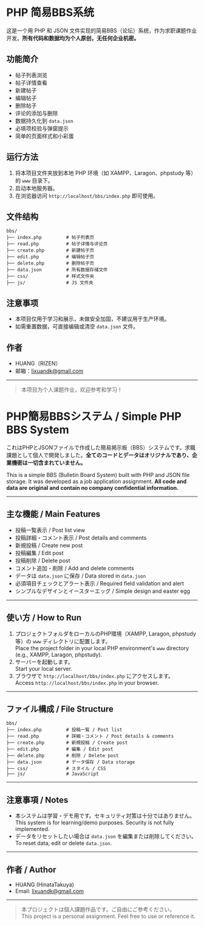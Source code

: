 # PHP 简易BBS系统

这是一个用 PHP 和 JSON 文件实现的简易BBS（论坛）系统，作为求职课题作业开发。**所有代码和数据均为个人原创，无任何企业机密。**

## 功能简介

- 帖子列表浏览
- 帖子详情查看
- 新建帖子
- 编辑帖子
- 删除帖子
- 评论的添加与删除
- 数据持久化到 `data.json`
- 必填项校验与弹窗提示
- 简单的页面样式和小彩蛋

## 运行方法

1. 将本项目文件夹放到本地 PHP 环境（如 XAMPP、Laragon、phpstudy 等）的 `www` 目录下。
2. 启动本地服务器。
3. 在浏览器访问 `http://localhost/bbs/index.php` 即可使用。

## 文件结构

```
bbs/
├── index.php         # 帖子列表页
├── read.php          # 帖子详情与评论页
├── create.php        # 新建帖子页
├── edit.php          # 编辑帖子页
├── delete.php        # 删除帖子页
├── data.json         # 所有数据存储文件
├── css/              # 样式文件夹
├── js/               # JS 文件夹
```

## 注意事项

- 本项目仅用于学习和展示，未做安全加固，不建议用于生产环境。
- 如需重置数据，可直接编辑或清空 `data.json` 文件。

## 作者

- HUANG（RIZEN）
- 邮箱：lixuandk@gmail.com

---

> 本项目为个人课题作业，欢迎参考和学习！


# PHP簡易BBSシステム / Simple PHP BBS System

これはPHPとJSONファイルで作成した簡易掲示板（BBS）システムです。求職課題として個人で開発しました。**全てのコードとデータはオリジナルであり、企業機密は一切含まれていません。**

This is a simple BBS (Bulletin Board System) built with PHP and JSON file storage. It was developed as a job application assignment. **All code and data are original and contain no company confidential information.**

---

## 主な機能 / Main Features

- 投稿一覧表示 / Post list view
- 投稿詳細・コメント表示 / Post details and comments
- 新規投稿 / Create new post
- 投稿編集 / Edit post
- 投稿削除 / Delete post
- コメント追加・削除 / Add and delete comments
- データは `data.json` に保存 / Data stored in `data.json`
- 必須項目チェックとアラート表示 / Required field validation and alert
- シンプルなデザインとイースターエッグ / Simple design and easter egg

---

## 使い方 / How to Run

1. プロジェクトフォルダをローカルのPHP環境（XAMPP, Laragon, phpstudy等）の `www` ディレクトリに配置します。  
   Place the project folder in your local PHP environment's `www` directory (e.g., XAMPP, Laragon, phpstudy).
2. サーバーを起動します。  
   Start your local server.
3. ブラウザで `http://localhost/bbs/index.php` にアクセスします。  
   Access `http://localhost/bbs/index.php` in your browser.

---

## ファイル構成 / File Structure

```
bbs/
├── index.php         # 投稿一覧 / Post list
├── read.php          # 詳細・コメント / Post details & comments
├── create.php        # 新規投稿 / Create post
├── edit.php          # 編集 / Edit post
├── delete.php        # 削除 / Delete post
├── data.json         # データ保存 / Data storage
├── css/              # スタイル / CSS
├── js/               # JavaScript
```

---

## 注意事項 / Notes

- 本システムは学習・デモ用です。セキュリティ対策は十分ではありません。  
  This system is for learning/demo purposes. Security is not fully implemented.
- データをリセットしたい場合は `data.json` を編集または削除してください。  
  To reset data, edit or delete `data.json`.

---

## 作者 / Author

- HUANG (HinataTakuya)
- Email: lixuandk@gmail.com

---

> 本プロジェクトは個人課題作品です。ご自由にご参考ください。  
> This project is a personal assignment. Feel free to use or reference it.
